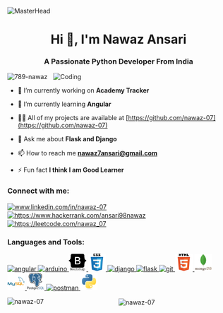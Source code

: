 ![MasterHead](https://media.licdn.com/dms/image/D4D16AQHWLyBbaLmhpQ/profile-displaybackgroundimage-shrink_350_1400/0/1687291535047?e=1698883200&v=beta&t=kYqu7xvXb6bQ4tBR-ERTxjDJj7hubodr80olBXSSD1Q)
<h1 align="center">Hi 👋, I'm Nawaz Ansari</h1>
<h3 align="center">A Passionate Python Developer From India</h3>
<img align="right" alt="Coding" width="400" src="https://media4.giphy.com/media/L8K62iTDkzGX6/giphy.gif">

<p align="left"> <img src="https://komarev.com/ghpvc/?username=789-nawaz&label=Profile%20views&color=0e75b6&style=flat" alt="789-nawaz" /> </p>



- 🔭 I’m currently working on **Academy Tracker**

- 🌱 I’m currently learning **Angular**

- 👨‍💻 All of my projects are available at [https://github.com/nawaz-07](https://github.com/nawaz-07)

- 💬 Ask me about **Flask and Django**

- 📫 How to reach me **nawaz7ansari@gmail.com**

- ⚡ Fun fact **I think I am Good Learner**

<h3 align="left">Connect with me:</h3>
<p align="left">
<a href="https://linkedin.com/in/www.linkedin.com/in/789-nawaz" target="blank"><img align="center" src="https://raw.githubusercontent.com/rahuldkjain/github-profile-readme-generator/master/src/images/icons/Social/linked-in-alt.svg" alt="www.linkedin.com/in/nawaz-07" height="30" width="40" /></a>
<a href="https://www.hackerrank.com/https://www.hackerrank.com/ansari98nawaz" target="blank"><img align="center" src="https://raw.githubusercontent.com/rahuldkjain/github-profile-readme-generator/master/src/images/icons/Social/hackerrank.svg" alt="https://www.hackerrank.com/ansari98nawaz" height="30" width="40" /></a>
<a href="https://www.leetcode.com/https://leetcode.com/nawaz_07" target="blank"><img align="center" src="https://raw.githubusercontent.com/rahuldkjain/github-profile-readme-generator/master/src/images/icons/Social/leet-code.svg" alt="https://leetcode.com/nawaz_07" height="30" width="40" /></a>
</p>

<h3 align="left">Languages and Tools:</h3>
<p align="left"> <a href="https://angular.io" target="_blank" rel="noreferrer"> <img src="https://angular.io/assets/images/logos/angular/angular.svg" alt="angular" width="40" height="40"/> </a> <a href="https://www.arduino.cc/" target="_blank" rel="noreferrer"> <img src="https://cdn.worldvectorlogo.com/logos/arduino-1.svg" alt="arduino" width="40" height="40"/> </a> <a href="https://getbootstrap.com" target="_blank" rel="noreferrer"> <img src="https://raw.githubusercontent.com/devicons/devicon/master/icons/bootstrap/bootstrap-plain-wordmark.svg" alt="bootstrap" width="40" height="40"/> </a> <a href="https://www.w3schools.com/css/" target="_blank" rel="noreferrer"> <img src="https://raw.githubusercontent.com/devicons/devicon/master/icons/css3/css3-original-wordmark.svg" alt="css3" width="40" height="40"/> </a> <a href="https://www.djangoproject.com/" target="_blank" rel="noreferrer"> <img src="https://cdn.worldvectorlogo.com/logos/django.svg" alt="django" width="40" height="40"/> </a> <a href="https://flask.palletsprojects.com/" target="_blank" rel="noreferrer"> <img src="https://www.vectorlogo.zone/logos/pocoo_flask/pocoo_flask-icon.svg" alt="flask" width="40" height="40"/> </a> <a href="https://git-scm.com/" target="_blank" rel="noreferrer"> <img src="https://www.vectorlogo.zone/logos/git-scm/git-scm-icon.svg" alt="git" width="40" height="40"/> </a> <a href="https://www.w3.org/html/" target="_blank" rel="noreferrer"> <img src="https://raw.githubusercontent.com/devicons/devicon/master/icons/html5/html5-original-wordmark.svg" alt="html5" width="40" height="40"/> </a> <a href="https://www.mongodb.com/" target="_blank" rel="noreferrer"> <img src="https://raw.githubusercontent.com/devicons/devicon/master/icons/mongodb/mongodb-original-wordmark.svg" alt="mongodb" width="40" height="40"/> </a> <a href="https://www.mysql.com/" target="_blank" rel="noreferrer"> <img src="https://raw.githubusercontent.com/devicons/devicon/master/icons/mysql/mysql-original-wordmark.svg" alt="mysql" width="40" height="40"/> </a> <a href="https://www.postgresql.org" target="_blank" rel="noreferrer"> <img src="https://raw.githubusercontent.com/devicons/devicon/master/icons/postgresql/postgresql-original-wordmark.svg" alt="postgresql" width="40" height="40"/> </a> <a href="https://postman.com" target="_blank" rel="noreferrer"> <img src="https://www.vectorlogo.zone/logos/getpostman/getpostman-icon.svg" alt="postman" width="40" height="40"/> </a> <a href="https://www.python.org" target="_blank" rel="noreferrer"> <img src="https://raw.githubusercontent.com/devicons/devicon/master/icons/python/python-original.svg" alt="python" width="40" height="40"/> </a> </p>

<div style="display: flex; flex-wrap: wrap; justify-content: space-between;">
    <div style="flex: 1; margin-right: 10px">
        <img align="left" src="https://github-readme-stats.vercel.app/api/top-langs?username=nawaz-07&show_icons=true&locale=en&layout=compact" alt="nawaz-07" />
    </div>
    <div style="flex: 1; margin-right: 10px;">
        <img align="center" src="https://github-readme-stats.vercel.app/api?username=nawaz-07&show_icons=true&locale=en" alt="nawaz-07" width="330" />
    </div>
</div>

